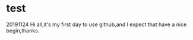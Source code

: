 # test
20191124
Hi all,it's my first day to use github,and I expect that have a nice begin,thanks. 

